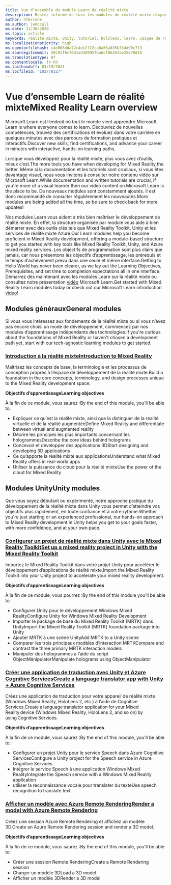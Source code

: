 ```yaml
---
title: Vue d’ensemble du module Learn de réalité mixte
description: Restez informé de tous les modules de réalité mixte disponibles qui sont hébergés sur la plateforme Microsoft Learn.
author: hferrone
ms.author: jemccull
ms.date: 11/30/2020
ms.topic: article
keywords: réalité mixte, Unity, tutoriel, hololens, learn, casque de réalité mixte, casque windows mixed reality, casque de réalité virtuelle, qu’est-ce que la réalité virtuelle, qu’est-ce que la réalité augmentée, MRTK, mixed reality toolkit, traduction linguistique, Azure, Azure Cognitive Services, Microsoft Learn
ms.localizationpriority: high
ms.openlocfilehash: c4e068dda72c4dc2f22ca0a56a835b334d90c713
ms.sourcegitcommit: 59c91f8c70d1ad30995fba6cf862615e25e78d10
ms.translationtype: HT
ms.contentlocale: fr-FR
ms.lasthandoff: 03/19/2021
ms.locfileid: "102770327"
---
```

# <a name="mixed-reality-learn-overview"></a><span data-ttu-id="b3fdc-104">Vue d’ensemble Learn de réalité mixte</span><span class="sxs-lookup"><span data-stu-id="b3fdc-104">Mixed Reality Learn overview</span></span>

<span data-ttu-id="b3fdc-105">Microsoft Learn est l’endroit où tout le monde vient apprendre.</span><span class="sxs-lookup"><span data-stu-id="b3fdc-105">Microsoft Learn is where everyone comes to learn.</span></span> <span data-ttu-id="b3fdc-106">Découvrez de nouvelles compétences, trouvez des certifications et évoluez dans votre carrière en quelques minutes avec des parcours de formation pratiques et interactifs.</span><span class="sxs-lookup"><span data-stu-id="b3fdc-106">Discover new skills, find certifications, and advance your career in minutes with interactive, hands-on learning paths.</span></span> 

<span data-ttu-id="b3fdc-107">Lorsque vous développez pour la réalité mixte, plus vous avez d’outils, mieux c’est.</span><span class="sxs-lookup"><span data-stu-id="b3fdc-107">The more tools you have when developing for Mixed Reality the better.</span></span> <span data-ttu-id="b3fdc-108">Même si la documentation et les tutoriels sont cruciaux, si vous êtes davantage visuel, nous vous invitons à consulter notre contenu vidéo sur Microsoft Learn.</span><span class="sxs-lookup"><span data-stu-id="b3fdc-108">While documentation and written tutorials are crucial, if you're more of a visual learner then our video content on Microsoft Learn is the place to be.</span></span> <span data-ttu-id="b3fdc-109">De nouveaux modules sont constamment ajoutés. Il est donc recommandé de consulter régulièrement les nouveautés.</span><span class="sxs-lookup"><span data-stu-id="b3fdc-109">More modules are being added all the time, so be sure to check back for more updates!</span></span>

<span data-ttu-id="b3fdc-110">Nos modules Learn vous aident à très bien maîtriser le développement de réalité mixte. En effet, la structure organisée par module vous aide à bien démarrer avec des outils clés tels que Mixed Reality Toolkit, Unity et les services de réalité mixte Azure.</span><span class="sxs-lookup"><span data-stu-id="b3fdc-110">Our Learn modules help you become proficient in Mixed Reality development, offering a module-based structure to get you started with key tools like Mixed Reality Toolkit, Unity, and Azure mixed reality services.</span></span> <span data-ttu-id="b3fdc-111">Les objectifs de programmation sont plus clairs que jamais, car nous présentons les objectifs d’apprentissage, les prérequis et le temps d’achèvement prévu dans une seule et même interface.</span><span class="sxs-lookup"><span data-stu-id="b3fdc-111">Getting to Hello World has never been clearer, as we lay out the Learning Objectives, Prerequisites, and set time to completion expectations all in one interface.</span></span> <span data-ttu-id="b3fdc-112">Démarrez dès maintenant avec les modules Learn sur la réalité mixte ou consultez notre présentation [vidéo](https://channel9.msdn.com/Blogs/One-Dev-Minute/What-is-Microsoft-Learn) Microsoft Learn.</span><span class="sxs-lookup"><span data-stu-id="b3fdc-112">Get started with Mixed Reality Learn modules today or check out our Microsoft Learn introduction [video](https://channel9.msdn.com/Blogs/One-Dev-Minute/What-is-Microsoft-Learn)!</span></span>

## <a name="general-modules"></a><span data-ttu-id="b3fdc-113">Modules généraux</span><span class="sxs-lookup"><span data-stu-id="b3fdc-113">General modules</span></span>

<span data-ttu-id="b3fdc-114">Si vous vous intéressez aux fondements de la réalité mixte ou si vous n’avez pas encore choisi un mode de développement, commencez par nos modules d’apprentissage indépendants des technologies.</span><span class="sxs-lookup"><span data-stu-id="b3fdc-114">If you're curious about the foundations of Mixed Reality or haven't chosen a development path yet, start with our tech-agnostic learning modules to get started.</span></span>

### <a name="introduction-to-mixed-reality"></a>[<span data-ttu-id="b3fdc-115">Introduction à la réalité mixte</span><span class="sxs-lookup"><span data-stu-id="b3fdc-115">Introduction to Mixed Reality</span></span>](/learn/modules/intro-to-mixed-reality/)

<span data-ttu-id="b3fdc-116">Maîtrisez les concepts de base, la terminologie et les processus de conception propres à l’espace de développement de la réalité mixte.</span><span class="sxs-lookup"><span data-stu-id="b3fdc-116">Build a foundation in the core concepts, terminology, and design processes unique to the Mixed Reality development space.</span></span>

<span data-ttu-id="b3fdc-117">**Objectifs d’apprentissage**</span><span class="sxs-lookup"><span data-stu-id="b3fdc-117">**Learning objectives**</span></span>

<span data-ttu-id="b3fdc-118">À la fin de ce module, vous saurez :</span><span class="sxs-lookup"><span data-stu-id="b3fdc-118">By the end of this module, you'll be able to:</span></span>

* <span data-ttu-id="b3fdc-119">Expliquer ce qu’est la réalité mixte, ainsi que la distinguer de la réalité virtuelle et de la réalité augmentée</span><span class="sxs-lookup"><span data-stu-id="b3fdc-119">Define Mixed Reality and differentiate between virtual and augmented reality</span></span>
* <span data-ttu-id="b3fdc-120">Décrire les principes les plus importants concernant les hologrammes</span><span class="sxs-lookup"><span data-stu-id="b3fdc-120">Describe the core ideas behind holograms</span></span>
* <span data-ttu-id="b3fdc-121">Concevoir et développer des applications 3D</span><span class="sxs-lookup"><span data-stu-id="b3fdc-121">Start designing and developing 3D applications</span></span>
* <span data-ttu-id="b3fdc-122">Ce qu’apporte la réalité mixte aux applications</span><span class="sxs-lookup"><span data-stu-id="b3fdc-122">Understand what Mixed Reality offers in real-world apps</span></span>
* <span data-ttu-id="b3fdc-123">Utiliser la puissance du cloud pour la réalité mixte</span><span class="sxs-lookup"><span data-stu-id="b3fdc-123">Use the power of the cloud for Mixed Reality</span></span>

## <a name="unity-modules"></a><span data-ttu-id="b3fdc-124">Modules Unity</span><span class="sxs-lookup"><span data-stu-id="b3fdc-124">Unity modules</span></span>

<span data-ttu-id="b3fdc-125">Que vous soyez débutant ou expérimenté, notre approche pratique du développement de la réalité mixte dans Unity vous permet d’atteindre vos objectifs plus rapidement, en toute confiance et à votre rythme.</span><span class="sxs-lookup"><span data-stu-id="b3fdc-125">Whether you're just starting or an experienced professional, our hands-on approach to Mixed Reality development in Unity helps you get to your goals faster, with more confidence, and at your own pace.</span></span>

### <a name="set-up-a-mixed-reality-project-in-unity-with-the-mixed-reality-toolkit"></a>[<span data-ttu-id="b3fdc-126">Configurer un projet de réalité mixte dans Unity avec le Mixed Reality Toolkit</span><span class="sxs-lookup"><span data-stu-id="b3fdc-126">Set up a mixed reality project in Unity with the Mixed Reality Toolkit</span></span>](/learn/modules/mixed-reality-toolkit-project-unity/)

<span data-ttu-id="b3fdc-127">Importez le Mixed Reality Toolkit dans votre projet Unity pour accélérer le développement d’applications de réalité mixte.</span><span class="sxs-lookup"><span data-stu-id="b3fdc-127">Import the Mixed Reality Toolkit into your Unity project to accelerate your mixed reality development.</span></span>

<span data-ttu-id="b3fdc-128">**Objectifs d’apprentissage**</span><span class="sxs-lookup"><span data-stu-id="b3fdc-128">**Learning objectives**</span></span>

<span data-ttu-id="b3fdc-129">À la fin de ce module, vous pourrez :</span><span class="sxs-lookup"><span data-stu-id="b3fdc-129">By the end of this module you'll be able to:</span></span>

* <span data-ttu-id="b3fdc-130">Configurer Unity pour le développement Windows Mixed Reality</span><span class="sxs-lookup"><span data-stu-id="b3fdc-130">Configure Unity for Windows Mixed Reality Development</span></span>
* <span data-ttu-id="b3fdc-131">Importer le package de base du Mixed Reality Toolkit (MRTK) dans Unity</span><span class="sxs-lookup"><span data-stu-id="b3fdc-131">Import the Mixed Reality Toolkit (MRTK) foundation package into Unity</span></span>
* <span data-ttu-id="b3fdc-132">Ajouter MRTK à une scène Unity</span><span class="sxs-lookup"><span data-stu-id="b3fdc-132">Add MRTK to a Unity scene</span></span>
* <span data-ttu-id="b3fdc-133">Comparer les trois principaux modèles d’interaction MRTK</span><span class="sxs-lookup"><span data-stu-id="b3fdc-133">Compare and contrast the three primary MRTK interaction models</span></span>
* <span data-ttu-id="b3fdc-134">Manipuler des hologrammes à l’aide du script ObjectManipulator</span><span class="sxs-lookup"><span data-stu-id="b3fdc-134">Manipulate holograms using ObjectManipulator</span></span>

### <a name="create-a-language-translator-app-with-unity--azure-cognitive-services"></a>[<span data-ttu-id="b3fdc-135">Créer une application de traduction avec Unity et Azure Cognitive Services</span><span class="sxs-lookup"><span data-stu-id="b3fdc-135">Create a language translator app with Unity + Azure Cognitive Services</span></span>](/learn/modules/create-language-translator-mixed-reality-application-unity-azure-cognitive-services/)

<span data-ttu-id="b3fdc-136">Créez une application de traduction pour votre appareil de réalité mixte (Windows Mixed Reality, HoloLens 2, etc.) à l’aide de Cognitive Services.</span><span class="sxs-lookup"><span data-stu-id="b3fdc-136">Create a language translator application for your Mixed Reality device (Windows Mixed Reality, HoloLens 2, and so on) by using Cognitive Services.</span></span>

<span data-ttu-id="b3fdc-137">**Objectifs d’apprentissage**</span><span class="sxs-lookup"><span data-stu-id="b3fdc-137">**Learning objectives**</span></span>

<span data-ttu-id="b3fdc-138">À la fin de ce module, vous saurez :</span><span class="sxs-lookup"><span data-stu-id="b3fdc-138">By the end of this module, you'll be able to:</span></span>

* <span data-ttu-id="b3fdc-139">Configurer un projet Unity pour le service Speech dans Azure Cognitive Services</span><span class="sxs-lookup"><span data-stu-id="b3fdc-139">Configure a Unity project for the Speech service in Azure Cognitive Services</span></span>
* <span data-ttu-id="b3fdc-140">Intégrer le service Speech à une application Windows Mixed Reality</span><span class="sxs-lookup"><span data-stu-id="b3fdc-140">Integrate the Speech service with a Windows Mixed Reality application</span></span>
* <span data-ttu-id="b3fdc-141">utiliser la reconnaissance vocale pour translater du texte</span><span class="sxs-lookup"><span data-stu-id="b3fdc-141">Use speech recognition to translate text</span></span>

### <a name="render-a-model-with-azure-remote-rendering"></a>[<span data-ttu-id="b3fdc-142">Afficher un modèle avec Azure Remote Rendering</span><span class="sxs-lookup"><span data-stu-id="b3fdc-142">Render a model with Azure Remote Rendering</span></span>](/learn/modules/render-model-azure-remote-rendering-unity/)

<span data-ttu-id="b3fdc-143">Créez une session Azure Remote Rendering et affichez un modèle 3D.</span><span class="sxs-lookup"><span data-stu-id="b3fdc-143">Create an Azure Remote Rendering session and render a 3D model.</span></span>

<span data-ttu-id="b3fdc-144">**Objectifs d’apprentissage**</span><span class="sxs-lookup"><span data-stu-id="b3fdc-144">**Learning objectives**</span></span>

<span data-ttu-id="b3fdc-145">À la fin de ce module, vous saurez :</span><span class="sxs-lookup"><span data-stu-id="b3fdc-145">By the end of this module, you'll be able to:</span></span>

* <span data-ttu-id="b3fdc-146">Créer une session Remote Rendering</span><span class="sxs-lookup"><span data-stu-id="b3fdc-146">Create a Remote Rendering session</span></span>
* <span data-ttu-id="b3fdc-147">Charger un modèle 3D</span><span class="sxs-lookup"><span data-stu-id="b3fdc-147">Load a 3D model</span></span>
* <span data-ttu-id="b3fdc-148">Afficher un modèle 3D</span><span class="sxs-lookup"><span data-stu-id="b3fdc-148">Render a 3D model</span></span>